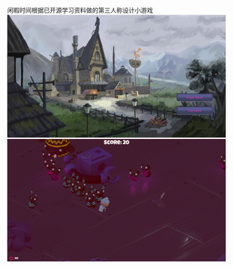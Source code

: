 闲暇时间根据已开源学习资料做的第三人称设计小游戏
![游戏开始UI](https://github.com/haoyunxiaozzz/UnityDemo/blob/main/Run.jpg)
![游戏画面](https://github.com/haoyunxiaozzz/UnityDemo/blob/main/game.jpg)
